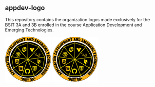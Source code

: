 ## appdev-logo
This repository contains the organization logos made exclusively for the BSIT 3A and 3B enrolled in the course Application Development and Emerging Technologies. 

<img src="appdev-it3a.png" alt="3a-logo" style="height:150px;"> <img src="appdev-it3b.png" alt="3b-logo" style="height:150px;">
